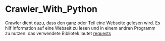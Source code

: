 # Crawler_With_Python
Crawler dient dazu, dass den ganz oder Teil eine Webseite gelesen wird.
Es hilf Information auf eine Webseit zu lesen und in einem andren Programm zu nutzen.
das verwendete Bibliotek lautet [requests](http://google.de)